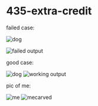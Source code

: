 # 435-extra-credit

failed case:

![dog](https://user-images.githubusercontent.com/119243308/207429764-52ed8854-2b56-4543-b310-baed1d4c4ede.jpg)

![failed output](https://user-images.githubusercontent.com/119243308/207429842-9ba7625f-2b7e-48de-812f-813a2bfa44b9.jpg)


good case:

![dog](https://user-images.githubusercontent.com/119243308/207429914-7ab25859-8ae6-4127-8370-cb98459791e4.jpg)
![working output](https://user-images.githubusercontent.com/119243308/207430111-2078dfcb-ef47-4a31-a9c2-aac7ce66f40c.jpg)


pic of me:

![me](https://user-images.githubusercontent.com/119243308/207435186-276424de-8a55-476e-8023-42d94b000c7b.jpg)
![mecarved](https://user-images.githubusercontent.com/119243308/207435053-a400f569-88f6-49e7-bcff-b67293822b4a.jpg)
